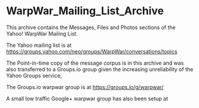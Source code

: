 # WarpWar_Mailing_List_Archive
This archive contains the  Messages, Files and Photos sections of the Yahoo! WarpWar Mailing List.

The Yahoo mailing list is at https://groups.yahoo.com/neo/groups/WarpWar/conversations/topics

The Point-in-time copy of the message corpus is in this archive and was also transferred to a Groups.io group given the increasing unreliability of the Yahoo Groups service,

The Groups.io warpwar group is at https://groups.io/g/warpwar/

A small low traffic Google+ warpwar group has also been setup at 


<!--stackedit_data:
eyJoaXN0b3J5IjpbLTEyMzYzMDc0NzVdfQ==
-->